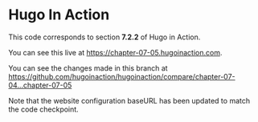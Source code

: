 Hugo In Action
===============

This code corresponds to section **7.2.2** of Hugo in Action.

You can see this live at https://chapter-07-05.hugoinaction.com.

You can see the changes made in this branch at https://github.com/hugoinaction/hugoinaction/compare/chapter-07-04...chapter-07-05

Note that the website configuration baseURL has been updated to match the code checkpoint.
